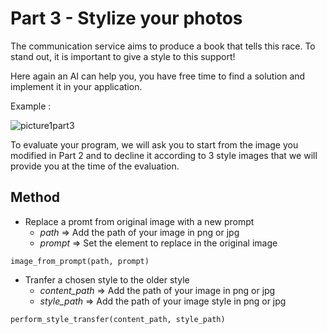 # Part 3 - Stylize your photos

The communication service aims to produce a book that tells this race. To stand out, it is important to give a style to this support!

Here again an AI can help you, you have free time to find a solution and implement it in your application.

Example :

![picture1part3](https://user-images.githubusercontent.com/48018775/229314375-d191a067-7abd-4d65-8f78-e5e29d74f715.png)

To evaluate your program, we will ask you to start from the image you modified in Part 2 and to decline it according to 3 style images that we will provide you at the time of the evaluation.

## Method

* Replace a promt from original image with a new prompt
    * *path*       => Add the path of your image in png or jpg
    * *prompt*     => Set the element to replace in the original image

```
image_from_prompt(path, prompt)
```

* Tranfer a chosen style to the older style
    * *content_path*        => Add the path of your image in png or jpg
    * *style_path*          => Add the path of your image style in png or jpg
```
perform_style_transfer(content_path, style_path)
```